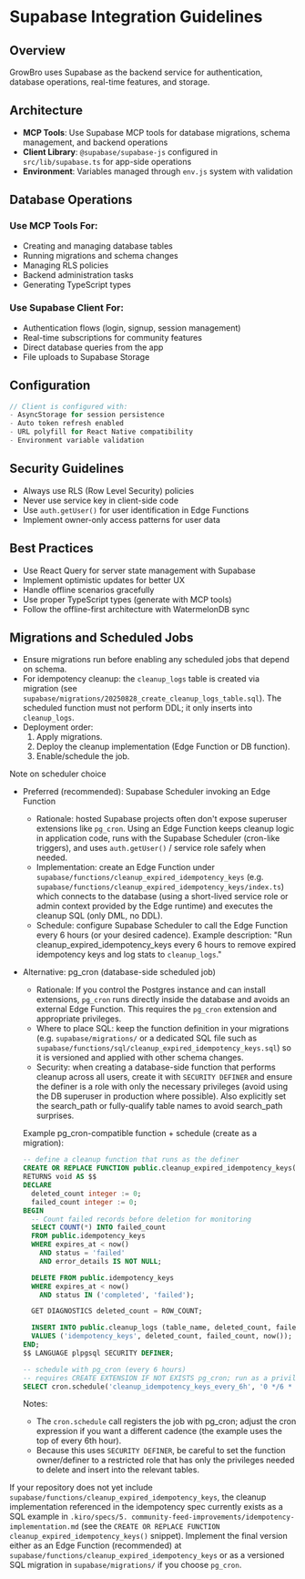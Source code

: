 # Supabase Integration Guidelines

## Overview

GrowBro uses Supabase as the backend service for authentication, database operations, real-time features, and storage.

## Architecture

- **MCP Tools**: Use Supabase MCP tools for database migrations, schema management, and backend operations
- **Client Library**: `@supabase/supabase-js` configured in `src/lib/supabase.ts` for app-side operations
- **Environment**: Variables managed through `env.js` system with validation

## Database Operations

### Use MCP Tools For:

- Creating and managing database tables
- Running migrations and schema changes
- Managing RLS policies
- Backend administration tasks
- Generating TypeScript types

### Use Supabase Client For:

- Authentication flows (login, signup, session management)
- Real-time subscriptions for community features
- Direct database queries from the app
- File uploads to Supabase Storage

## Configuration

```typescript
// Client is configured with:
- AsyncStorage for session persistence
- Auto token refresh enabled
- URL polyfill for React Native compatibility
- Environment variable validation
```

## Security Guidelines

- Always use RLS (Row Level Security) policies
- Never use service key in client-side code
- Use `auth.getUser()` for user identification in Edge Functions
- Implement owner-only access patterns for user data

## Best Practices

- Use React Query for server state management with Supabase
- Implement optimistic updates for better UX
- Handle offline scenarios gracefully
- Use proper TypeScript types (generate with MCP tools)
- Follow the offline-first architecture with WatermelonDB sync

## Migrations and Scheduled Jobs

- Ensure migrations run before enabling any scheduled jobs that depend on schema.
- For idempotency cleanup: the `cleanup_logs` table is created via migration (see `supabase/migrations/20250828_create_cleanup_logs_table.sql`). The scheduled function must not perform DDL; it only inserts into `cleanup_logs`.
- Deployment order:
  1. Apply migrations.
  2. Deploy the cleanup implementation (Edge Function or DB function).
  3. Enable/schedule the job.

Note on scheduler choice

- Preferred (recommended): Supabase Scheduler invoking an Edge Function

  - Rationale: hosted Supabase projects often don't expose superuser extensions like `pg_cron`. Using an Edge Function keeps cleanup logic in application code, runs with the Supabase Scheduler (cron-like triggers), and uses `auth.getUser()` / service role safely when needed.
  - Implementation: create an Edge Function under `supabase/functions/cleanup_expired_idempotency_keys` (e.g. `supabase/functions/cleanup_expired_idempotency_keys/index.ts`) which connects to the database (using a short-lived service role or admin context provided by the Edge runtime) and executes the cleanup SQL (only DML, no DDL).
  - Schedule: configure Supabase Scheduler to call the Edge Function every 6 hours (or your desired cadence). Example description: "Run cleanup_expired_idempotency_keys every 6 hours to remove expired idempotency keys and log stats to `cleanup_logs`."

- Alternative: pg_cron (database-side scheduled job)

  - Rationale: If you control the Postgres instance and can install extensions, `pg_cron` runs directly inside the database and avoids an external Edge Function. This requires the `pg_cron` extension and appropriate privileges.
  - Where to place SQL: keep the function definition in your migrations (e.g. `supabase/migrations/` or a dedicated SQL file such as `supabase/functions/sql/cleanup_expired_idempotency_keys.sql`) so it is versioned and applied with other schema changes.
  - Security: when creating a database-side function that performs cleanup across all users, create it with `SECURITY DEFINER` and ensure the definer is a role with only the necessary privileges (avoid using the DB superuser in production where possible). Also explicitly set the search_path or fully-qualify table names to avoid search_path surprises.

  Example pg_cron-compatible function + schedule (create as a migration):

  ```sql
  -- define a cleanup function that runs as the definer
  CREATE OR REPLACE FUNCTION public.cleanup_expired_idempotency_keys()
  RETURNS void AS $$
  DECLARE
    deleted_count integer := 0;
    failed_count integer := 0;
  BEGIN
    -- Count failed records before deletion for monitoring
    SELECT COUNT(*) INTO failed_count
    FROM public.idempotency_keys
    WHERE expires_at < now()
      AND status = 'failed'
      AND error_details IS NOT NULL;

    DELETE FROM public.idempotency_keys
    WHERE expires_at < now()
      AND status IN ('completed', 'failed');

    GET DIAGNOSTICS deleted_count = ROW_COUNT;

    INSERT INTO public.cleanup_logs (table_name, deleted_count, failed_records_cleaned, cleanup_time)
    VALUES ('idempotency_keys', deleted_count, failed_count, now());
  END;
  $$ LANGUAGE plpgsql SECURITY DEFINER;

  -- schedule with pg_cron (every 6 hours)
  -- requires CREATE EXTENSION IF NOT EXISTS pg_cron; run as a privileged migration
  SELECT cron.schedule('cleanup_idempotency_keys_every_6h', '0 */6 * * *', $$SELECT public.cleanup_expired_idempotency_keys();$$);
  ```

  Notes:

  - The `cron.schedule` call registers the job with pg_cron; adjust the cron expression if you want a different cadence (the example uses the top of every 6th hour).
  - Because this uses `SECURITY DEFINER`, be careful to set the function owner/definer to a restricted role that has only the privileges needed to delete and insert into the relevant tables.

If your repository does not yet include `supabase/functions/cleanup_expired_idempotency_keys`, the cleanup implementation referenced in the idempotency spec currently exists as a SQL example in `.kiro/specs/5. community-feed-improvements/idempotency-implementation.md` (see the `CREATE OR REPLACE FUNCTION cleanup_expired_idempotency_keys()` snippet). Implement the final version either as an Edge Function (recommended) at `supabase/functions/cleanup_expired_idempotency_keys` or as a versioned SQL migration in `supabase/migrations/` if you choose `pg_cron`.
